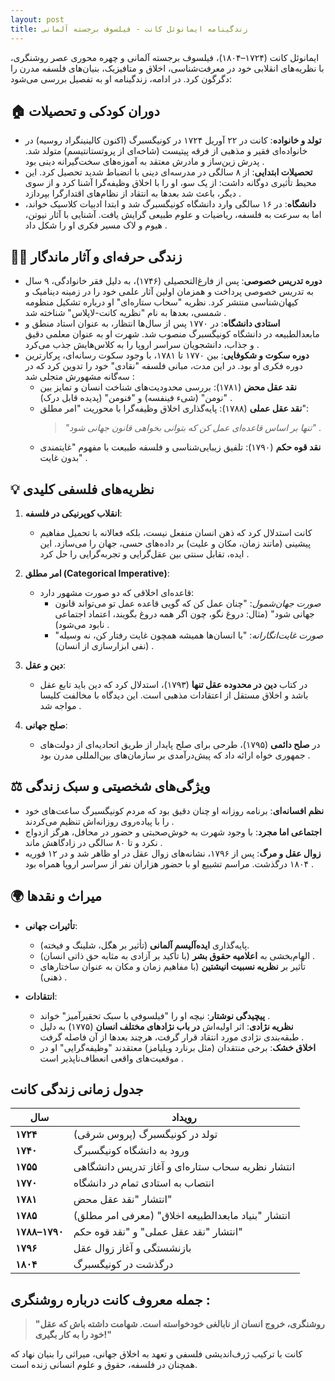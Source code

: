 ```yaml
---
layout: post
title: زندگینامه ایمانوئل کانت - فیلسوف برجسته آلمانی
---
```


ایمانوئل کانت (۱۷۲۴–۱۸۰۴)، فیلسوف برجسته آلمانی و چهره محوری عصر روشنگری، با نظریه‌های انقلابی خود در معرفت‌شناسی، اخلاق و متافیزیک، بنیان‌های فلسفه مدرن را دگرگون کرد. در ادامه، زندگینامه او به تفصیل بررسی می‌شود:

## 🏠 **دوران کودکی و تحصیلات**
- **تولد و خانواده**: کانت در ۲۲ آوریل ۱۷۲۴ در کونیگسبرگ (اکنون کالینینگراد روسیه) در خانواده‌ای فقیر و مذهبی از فرقه پیتیست (شاخه‌ای از پروتستانتیسم) متولد شد. پدرش زین‌ساز و مادرش معتقد به آموزه‌های سخت‌گیرانه دینی بود .  
- **تحصیلات ابتدایی**: از ۸ سالگی در مدرسه‌ای دینی با انضباط شدید تحصیل کرد. این محیط تأثیری دوگانه داشت: از یک سو، او را با اخلاق وظیفه‌گرا آشنا کرد و از سوی دیگر، باعث شد بعدها به انتقاد از نظام‌های اقتدارگرا بپردازد .  
- **دانشگاه**: در ۱۶ سالگی وارد دانشگاه کونیگسبرگ شد و ابتدا ادبیات کلاسیک خواند، اما به سرعت به فلسفه، ریاضیات و علوم طبیعی گرایش یافت. آشنایی با آثار نیوتن، هیوم و لاک مسیر فکری او را شکل داد .  

## 👨‍🏫 **زندگی حرفه‌ای و آثار ماندگار**
- **دوره تدریس خصوصی**: پس از فارغ‌التحصیلی (۱۷۴۶)، به دلیل فقر خانوادگی، ۹ سال به تدریس خصوصی پرداخت و همزمان اولین آثار علمی خود را در زمینه دینامیک و کیهان‌شناسی منتشر کرد. نظریه "سحاب ستاره‌ای" او درباره تشکیل منظومه شمسی، بعدها به نام "نظریه کانت-لاپلاس" شناخته شد .  
- **استادی دانشگاه**: در ۱۷۷۰ پس از سال‌ها انتظار، به عنوان استاد منطق و مابعدالطبیعه در دانشگاه کونیگسبرگ منصوب شد. شهرت او به عنوان معلمی دقیق و جذاب، دانشجویان سراسر اروپا را به کلاس‌هایش جذب می‌کرد .  
- **دوره سکوت و شکوفایی**: بین ۱۷۷۰ تا ۱۷۸۱، با وجود سکوت رسانه‌ای، پرکارترین دوره فکری او بود. در این مدت، مبانی فلسفه "نقادی" خود را تدوین کرد که در سه‌گانه مشهورش متجلی شد :  
  - **نقد عقل محض** (۱۷۸۱): بررسی محدودیت‌های شناخت انسان و تمایز بین "نومن" (شیء فینفسه) و "فنومن" (پدیده قابل درک) .  
  - **نقد عقل عملی** (۱۷۸۸): پایه‌گذاری اخلاق وظیفه‌گرا با محوریت "امر مطلق":  
    > *"تنها بر اساس قاعده‌ای عمل کن که بتوانی بخواهی قانون جهانی شود"* .  
  - **نقد قوه حکم** (۱۷۹۰): تلفیق زیبایی‌شناسی و فلسفه طبیعت با مفهوم "غایتمندی بدون غایت" .  

## 💡 **نظریه‌های فلسفی کلیدی**
1. **انقلاب کوپرنیکی در فلسفه**:  
   - کانت استدلال کرد که ذهن انسان منفعل نیست، بلکه فعالانه با تحمیل مفاهیم پیشینی (مانند زمان، مکان و علیت) بر داده‌های حسی، جهان را می‌سازد. این ایده، تقابل سنتی بین عقل‌گرایی و تجربه‌گرایی را حل کرد .  

2. **امر مطلق (Categorical Imperative)**:  
   - قاعده‌ای اخلاقی که دو صورت مشهور دارد:  
     - *صورت جهان‌شمول*: "چنان عمل کن که گویی قاعده عمل تو می‌تواند قانون جهانی شود" (مثال: دروغ نگو، چون اگر همه دروغ بگویند، اعتماد اجتماعی نابود می‌شود) .  
     - *صورت غایت‌انگارانه*: "با انسان‌ها همیشه همچون غایت رفتار کن، نه وسیله" (نفی ابزارسازی از انسان) .  

3. **دین و عقل**:  
   - در کتاب **دین در محدوده عقل تنها** (۱۷۹۳)، استدلال کرد که دین باید تابع عقل باشد و اخلاق مستقل از اعتقادات مذهبی است. این دیدگاه با مخالفت کلیسا مواجه شد .  

4. **صلح جهانی**:  
   - در **صلح دائمی** (۱۷۹۵)، طرحی برای صلح پایدار از طریق اتحادیه‌ای از دولت‌های جمهوری خواه ارائه داد که پیش‌درآمدی بر سازمان‌های بین‌المللی مدرن بود .  

## ⚖️ **ویژگی‌های شخصیتی و سبک زندگی**
- **نظم افسانه‌ای**: برنامه روزانه او چنان دقیق بود که مردم کونیگسبرگ ساعت‌های خود را با پیاده‌روی روزانه‌اش تنظیم می‌کردند .  
- **اجتماعی اما مجرد**: با وجود شهرت به خوش‌صحبتی و حضور در محافل، هرگز ازدواج نکرد و تا ۸۰ سالگی در زادگاهش ماند .  
- **زوال عقل و مرگ**: پس از ۱۷۹۶، نشانه‌های زوال عقل در او ظاهر شد و در ۱۲ فوریه ۱۸۰۴ درگذشت. مراسم تشییع او با حضور هزاران نفر از سراسر اروپا همراه بود .  

## 🌍 **میراث و نقدها**
- **تأثیرات جهانی**:  
  - پایه‌گذاری **ایده‌آلیسم آلمانی** (تأثیر بر هگل، شلینگ و فیخته).  
  - الهام‌بخشی به **اعلامیه حقوق بشر** (با تأکید بر آزادی به مثابه حق ذاتی انسان) .  
  - تأثیر بر **نظریه نسبیت انیشتین** (با مفاهیم زمان و مکان به عنوان ساختارهای ذهنی) .  

- **انتقادات**:  
  - **پیچیدگی نوشتار**: نیچه او را "فیلسوفی با سبک تحقیرآمیز" خواند .  
  - **نظریه نژادی**: اثر اولیه‌اش **در باب نژادهای مختلف انسان** (۱۷۷۵) به دلیل طبقه‌بندی نژادی مورد انتقاد قرار گرفت، هرچند بعدها از آن فاصله گرفت .  
  - **اخلاق خشک**: برخی منتقدان (مثل برنارد ویلیامز) معتقدند "وظیفه‌گرایی" او در موقعیت‌های واقعی انعطاف‌ناپذیر است .  

## جدول زمانی زندگی کانت 

| **سال**       | **رویداد**                                                                 |
|---------------|----------------------------------------------------------------------------|
| **۱۷۲۴**      | تولد در کونیگسبرگ (پروس شرقی)                                             |
| **۱۷۴۰**      | ورود به دانشگاه کونیگسبرگ                                                 |
| **۱۷۵۵**      | انتشار نظریه سحاب ستاره‌ای و آغاز تدریس دانشگاهی                          |
| **۱۷۷۰**      | انتصاب به استادی تمام در دانشگاه                                          |
| **۱۷۸۱**      | انتشار "نقد عقل محض"                                                      |
| **۱۷۸۵**      | انتشار "بنیاد مابعدالطبیعه اخلاق" (معرفی امر مطلق)                      |
| **۱۷۸۸–۱۷۹۰** | انتشار "نقد عقل عملی" و "نقد قوه حکم"                                    |
| **۱۷۹۶**      | بازنشستگی و آغاز زوال عقل                                                 |
| **۱۸۰۴**      | درگذشت در کونیگسبرگ                                                       |

## جمله معروف کانت درباره روشنگری :  
> **"روشنگری، خروج انسان از نابالغی خودخواسته است. شهامت داشته باش که عقل خود را به کار بگیری!"**  

کانت با ترکیب ژرف‌اندیشی فلسفی و تعهد به اخلاق جهانی، میراثی را بنیان نهاد که همچنان در فلسفه، حقوق و علوم انسانی زنده است.
